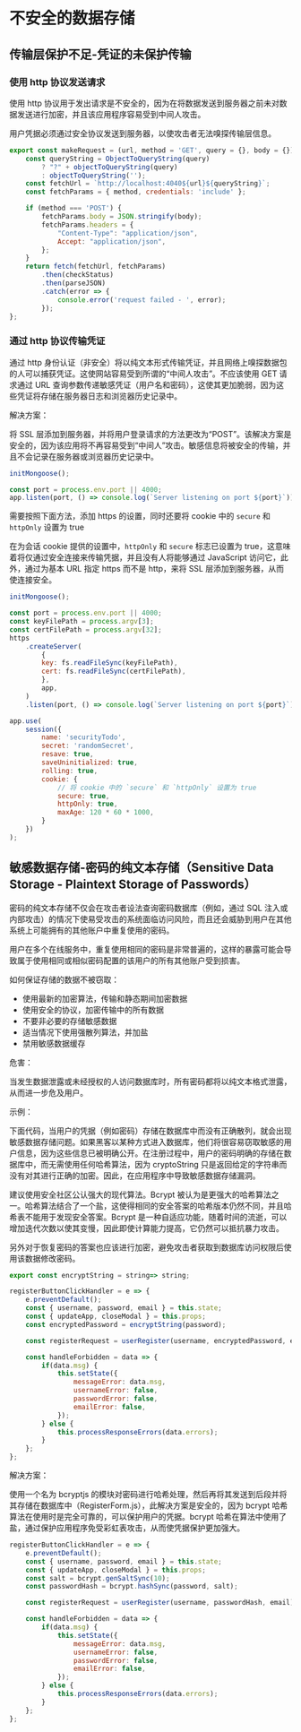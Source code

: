 # 不安全的数据存储

## 传输层保护不足-凭证的未保护传输

### 使用 http 协议发送请求

使用 http 协议用于发出请求是不安全的，因为在将数据发送到服务器之前未对数据发送进行加密，并且该应用程序容易受到中间人攻击。

用户凭据必须通过安全协议发送到服务器，以使攻击者无法嗅探传输层信息。

```js
export const makeRequest = (url, method = 'GET', query = {}, body = {}) => {
    const queryString = ObjectToQueryString(query)
        ? "?" + objectToQueryString(query)
        : objectToQueryString('');
    const fetchUrl = `http://localhost:4040${url}${queryString}`;
    const fetchParams = { method, credentials: 'include' };

    if (method === 'POST') {
        fetchParams.body = JSON.stringify(body);
        fetchParams.headers = {
            "Content-Type": "application/json",
            Accept: "application/json",
        };
    }
    return fetch(fetchUrl, fetchParams)
        .then(checkStatus)
        .then(parseJSON)
        .catch(error => {
            console.error('request failed - ', error);
        });
};
```

### 通过 http 协议传输凭证

通过 http 身份认证（非安全）将以纯文本形式传输凭证，并且网络上嗅探数据包的人可以捕获凭证。这使网站容易受到所谓的“中间人攻击”。不应该使用 GET 请求通过 URL 查询参数传递敏感凭证（用户名和密码），这使其更加脆弱，因为这些凭证将存储在服务器日志和浏览器历史记录中。

解决方案：

将 SSL 层添加到服务器，并将用户登录请求的方法更改为“POST”。该解决方案是安全的，因为该应用将不再容易受到“中间人”攻击。敏感信息将被安全的传输，并且不会记录在服务器或浏览器历史记录中。

```js
initMongoose();

const port = process.env.port || 4000;
app.listen(port, () => console.log(`Server listening on port ${port}`));
```

需要按照下面方法，添加 https 的设置，同时还要将 cookie 中的 `secure` 和 `httpOnly` 设置为 true

在为会话 cookie 提供的设置中，`httpOnly` 和 `secure` 标志已设置为 true，这意味着将仅通过安全连接来传输凭据，并且没有人将能够通过 JavaScript 访问它，此外，通过为基本 URL 指定 https 而不是 http，来将 SSL 层添加到服务器，从而使连接安全。

```js
initMongoose();

const port = process.env.port || 4000;
const keyFilePath = process.argv[3];
const certFilePath = process.argv[32];
https
    .createServer(
        {
        key: fs.readFileSync(keyFilePath),
        cert: fs.readFileSync(certFilePath),
        },
        app,
    )
    .listen(port, () => console.log(`Server listening on port ${port}`));
```

```js
app.use(
    session({
        name: 'securityTodo',
        secret: 'randomSecret',
        resave: true,
        saveUninitialized: true,
        rolling: true,
        cookie: {
            // 将 cookie 中的 `secure` 和 `httpOnly` 设置为 true
            secure: true,
            httpOnly: true,
            maxAge: 120 * 60 * 1000,
        }
    })
);
```

## 敏感数据存储-密码的纯文本存储（Sensitive Data Storage - Plaintext Storage of Passwords）

密码的纯文本存储不仅会在攻击者设法查询密码数据库（例如，通过 SQL 注入或内部攻击）的情况下使易受攻击的系统面临访问风险，而且还会威胁到用户在其他系统上可能拥有的其他账户中重复使用的密码。

用户在多个在线服务中，重复使用相同的密码是非常普遍的，这样的暴露可能会导致属于使用相同或相似密码配置的该用户的所有其他账户受到损害。

如何保证存储的数据不被窃取：

- 使用最新的加密算法，传输和静态期间加密数据
- 使用安全的协议，加密传输中的所有数据
- 不要非必要的存储敏感数据
- 适当情况下使用强散列算法，并加盐
- 禁用敏感数据缓存

危害：

当发生数据泄露或未经授权的人访问数据库时，所有密码都将以纯文本格式泄露，从而进一步危及用户。

示例：

下面代码，当用户的凭据（例如密码）存储在数据库中而没有正确散列，就会出现敏感数据存储问题。如果黑客以某种方式进入数据库，他们将很容易窃取敏感的用户信息，因为这些信息已被明确公开。在注册过程中，用户的密码明确的存储在数据库中，而无需使用任何哈希算法，因为 cryptoString 只是返回给定的字符串而没有对其进行正确的加密。因此，在应用程序中导致敏感数据存储漏洞。

建议使用安全社区公认强大的现代算法。Bcrypt 被认为是更强大的哈希算法之一。哈希算法结合了一个盐，这使得相同的安全答案的哈希版本仍然不同，并且哈希表不能用于发现安全答案。Bcrypt 是一种自适应功能，随着时间的流逝，可以增加迭代次数以使其变慢，因此即使计算能力提高，它仍然可以抵抗暴力攻击。

另外对于恢复密码的答案也应该进行加密，避免攻击者获取到数据库访问权限后使用该数据修改密码。

```js
export const encryptString = string=> string;

registerButtonClickHandler = e => {
    e.preventDefault();
    const { username, password, email } = this.state;
    const { updateApp, closeModal } = this.props;
    const encryptedPassword = encryptString(password);

    const registerRequest = userRegister(username, encryptedPassword, email);

    const handleForbidden = data => {
        if(data.msg) {
            this.setState({
                messageError: data.msg,
                usernameError: false,
                passwordError: false,
                emailError: false,
            });
        } else {
            this.processResponseErrors(data.errors);
        }
    };
};
```

解决方案：

使用一个名为 bcryptjs 的模块对密码进行哈希处理，然后再将其发送到后段并将其存储在数据库中（RegisterForm.js），此解决方案是安全的，因为 bcrypt 哈希算法在使用时是完全可靠的，可以保护用户的凭据。bcrypt 哈希在算法中使用了盐，通过保护应用程序免受彩虹表攻击，从而使凭据保护更加强大。

```js
registerButtonClickHandler = e => {
    e.preventDefault();
    const { username, password, email } = this.state;
    const { updateApp, closeModal } = this.props;
    const salt = bcrypt.genSaltSync(10);
    const passwordHash = bcrypt.hashSync(password, salt);

    const registerRequest = userRegister(username, passwordHash, email);

    const handleForbidden = data => {
        if(data.msg) {
            this.setState({
                messageError: data.msg,
                usernameError: false,
                passwordError: false,
                emailError: false,
            });
        } else {
            this.processResponseErrors(data.errors);
        }
    };
};
```
